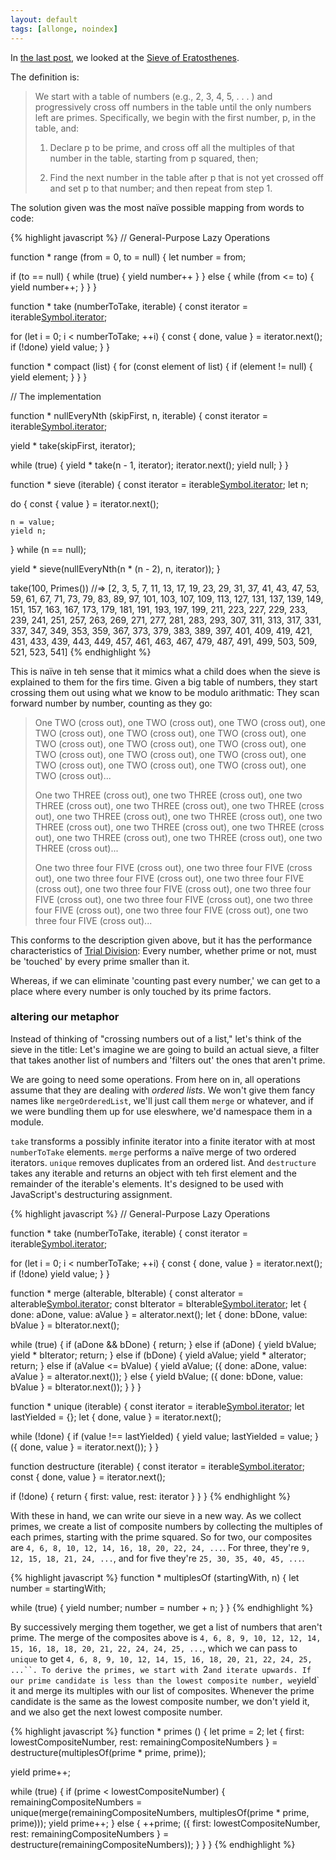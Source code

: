 ```yaml
---
layout: default
tags: [allonge, noindex]
---
```


In [the last post][last], we looked at the [Sieve of Eratosthenes](https://en.wikipedia.org/wiki/Sieve_of_Eratosthenes).

[last]: http://raganwald.com/2016/04/15/laziness-is-a-virtue.html "“We will encourage you to develop the three great virtues of a programmer: laziness, impatience, and hubris”"

The definition is:

> We start with a table of numbers (e.g., 2, 3, 4, 5, . . . ) and progressively cross off numbers in the table until the only numbers left are primes. Specifically, we begin with the first number, p, in the table, and:
>
> 1. Declare p to be prime, and cross off all the multiples of that number in the table, starting from p squared, then;
>
>  2. Find the next number in the table after p that is not yet crossed off and set p to that number; and then repeat from step 1.

The solution given was the most naïve possible mapping from words to code:

{% highlight javascript %}
// General-Purpose Lazy Operations

function * range (from = 0, to = null) {
  let number = from;

  if (to == null) {
    while (true) {
      yield number++
    }
  }
  else {
    while (from <= to) {
      yield number++;
    }
  }
}

function * take (numberToTake, iterable) {
  const iterator = iterable[Symbol.iterator]();

  for (let i = 0; i < numberToTake; ++i) {
    const { done, value } = iterator.next();
    if (!done) yield value;
  }
}

function * compact (list) {
  for (const element of list) {
    if (element != null) {
      yield element;
    }
  }
}

// The implementation

function * nullEveryNth (skipFirst, n, iterable) {
  const iterator = iterable[Symbol.iterator]();

  yield * take(skipFirst, iterator);

  while (true) {
    yield * take(n - 1, iterator);
    iterator.next();
    yield null;
  }
}

function * sieve (iterable) {
  const iterator = iterable[Symbol.iterator]();
  let n;

  do {
    const { value } = iterator.next();

    n = value;
    yield n;
  } while (n == null);

  yield * sieve(nullEveryNth(n * (n - 2), n, iterator));
}

take(100, Primes())
  //=>
    [2, 3, 5, 7, 11, 13, 17, 19, 23, 29, 31, 37, 41, 43, 47,
     53, 59, 61, 67, 71, 73, 79, 83, 89, 97, 101, 103, 107,
     109, 113, 127, 131, 137, 139, 149, 151, 157, 163, 167,
     173, 179, 181, 191, 193, 197, 199, 211, 223, 227, 229,
     233, 239, 241, 251, 257, 263, 269, 271, 277, 281, 283,
     293, 307, 311, 313, 317, 331, 337, 347, 349, 353, 359,
     367, 373, 379, 383, 389, 397, 401, 409, 419, 421, 431,
     433, 439, 443, 449, 457, 461, 463, 467, 479, 487, 491,
     499, 503, 509, 521, 523, 541]
{% endhighlight %}

This is naïve in teh sense that it mimics what a child does when the sieve is explained to them for the firs time. Given a big table of numbers, they start crossing them out using what we know to be modulo arithmatic: They scan forward number by number, counting as they go:

> One TWO (cross out), one TWO (cross out), one TWO (cross out), one TWO (cross out), one TWO (cross out), one TWO (cross out), one TWO (cross out), one TWO (cross out), one TWO (cross out), one TWO (cross out), one TWO (cross out), one TWO (cross out), one TWO (cross out), one TWO (cross out), one TWO (cross out), one TWO (cross out)...
>
> One two THREE (cross out), one two THREE (cross out), one two THREE (cross out), one two THREE (cross out), one two THREE (cross out), one two THREE (cross out), one two THREE (cross out), one two THREE (cross out), one two THREE (cross out), one two THREE (cross out), one two THREE (cross out), one two THREE (cross out), one two THREE (cross out)...
>
> One two three four FIVE (cross out), one two three four FIVE (cross out), one two three four FIVE (cross out), one two three four FIVE (cross out), one two three four FIVE (cross out), one two three four FIVE (cross out), one two three four FIVE (cross out), one two three four FIVE (cross out), one two three four FIVE (cross out), one two three four FIVE (cross out)...

This conforms to the description given above, but it has the performance characteristics of [Trial Division](https://en.wikipedia.org/wiki/Trial_division): Every number, whether prime or not, must be 'touched' by every prime smaller than it.

Whereas, if we can eliminate 'counting past every number,' we can get to a place where every number is only touched by its prime factors.

### altering our metaphor

Instead of thinking of "crossing numbers out of a list," let's think of the sieve in the title: Let's imagine we are going to build an actual sieve, a filter that takes another list of numbers and 'filters out' the ones that aren't prime.

We are going to need some operations. From here on in, all operations assume that they are dealing with _ordered lists_. We won't give them fancy names like `mergeOrderedList`, we'll just call them `merge` or whatever, and if we were bundling them up for use eleswhere, we'd namespace them in a module.

`take` transforms a possibly infinite iterator into a finite iterator with at most `numberToTake` elements. `merge` performs a naïve merge of two ordered iterators. `unique` removes duplicates from an ordered list. And `destructure` takes any iterable and returns an object with teh first element and the remainder of the iterable's elements. It's designed to be used with JavaScript's destructuring assignment.

{% highlight javascript %}
// General-Purpose Lazy Operations

function * take (numberToTake, iterable) {
  const iterator = iterable[Symbol.iterator]();

  for (let i = 0; i < numberToTake; ++i) {
    const { done, value } = iterator.next();
    if (!done) yield value;
  }
}

function * merge (aIterable, bIterable) {
  const aIterator = aIterable[Symbol.iterator]();
  const bIterator = bIterable[Symbol.iterator]();
  let { done: aDone, value: aValue } = aIterator.next();
  let { done: bDone, value: bValue } = bIterator.next();

  while (true) {
    if (aDone && bDone) {
      return;
    } else if (aDone) {
      yield bValue;
      yield * bIterator;
      return;
    } else if (bDone) {
      yield aValue;
      yield * aIterator;
      return;
    } else if (aValue <= bValue) {
      yield aValue;
      ({ done: aDone, value: aValue } = aIterator.next());
    } else {
      yield bValue;
      ({ done: bDone, value: bValue } = bIterator.next());
    }
  }
}

function * unique (iterable) {
  const iterator = iterable[Symbol.iterator]();
  let lastYielded = {};
  let { done, value } = iterator.next();

  while (!done) {
    if (value !== lastYielded) {
      yield value;
      lastYielded = value;
    }
    ({ done, value } = iterator.next());
  }
}

function destructure (iterable) {
  const iterator = iterable[Symbol.iterator]();
  const { done, value } = iterator.next();

  if (!done) {
    return { first: value, rest: iterator }
  }
}
{% endhighlight %}

With these in hand, we can write our sieve in a new way. As we collect primes, we create a list of composite numbers by collecting the multiples of each primes, starting with the prime squared. So for two, our composites are `4, 6, 8, 10, 12, 14, 16, 18, 20, 22, 24, ...`. For three, they're `9, 12, 15, 18, 21, 24, ...`, and for five they're `25, 30, 35, 40, 45, ...`.

{% highlight javascript %}
function * multiplesOf (startingWith, n) {
  let number = startingWith;

  while (true) {
    yield number;
    number = number + n;
  }
}
{% endhighlight %}

By successively merging them together, we get a list of numbers that aren't prime. The merge of the composites above is `4, 6, 8, 9, 10, 12, 12, 14, 15, 16, 18, 18, 20, 21, 22, 24, 24, 25, ...`, which we can pass to `unique` to get `4, 6, 8, 9, 10, 12, 14, 15, 16, 18, 20, 21, 22, 24, 25, ...``. To derive the primes, we start with `2` and iterate upwards. If our prime candidate is less than the lowest composite number, we `yield` it and merge its multiples with our list of composites. Whenever the prime candidate is the same as the lowest composite number, we don't yield it, and we also get the next lowest composite number.

{% highlight javascript %}
function * primes () {
  let prime = 2;
  let { first: lowestCompositeNumber,
        rest: remainingCompositeNumbers
      } = destructure(multiplesOf(prime * prime, prime));

  yield prime++;

  while (true) {
    if (prime < lowestCompositeNumber) {
      remainingCompositeNumbers = unique(merge(remainingCompositeNumbers, multiplesOf(prime * prime, prime)));
      yield prime++;
    } else  {
      ++prime;
      ({ first: lowestCompositeNumber,
        rest: remainingCompositeNumbers
      } = destructure(remainingCompositeNumbers));
    }
  }
}
{% endhighlight %}

